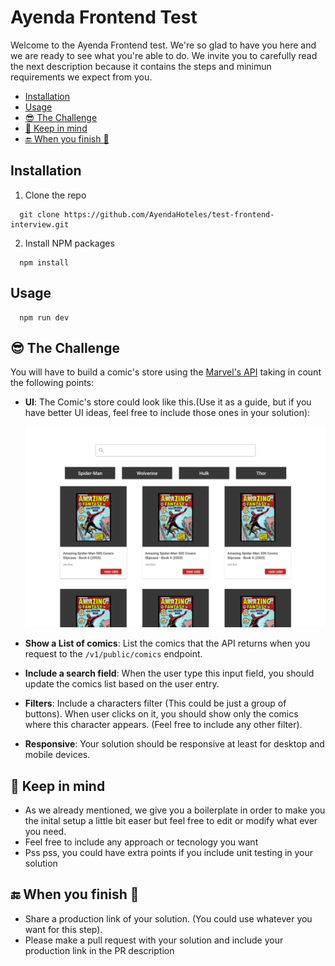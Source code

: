 # Ayenda Frontend Test

Welcome to the Ayenda Frontend test. We're so glad to have you here and we are ready to see what you're able to do. 
We invite you to carefully read the next description because it contains the steps and minimun requirements we expect from you.

  * [Installation](#installation)
  * [Usage](#usage)
  * [😎 The Challenge](#-the-challenge)
  * [👀 Keep in mind](#-keep-in-mind)
  * [🔚 When you finish 🎉](#-when-you-finish-)

## Installation

1. Clone the repo
  ```
    git clone https://github.com/AyendaHoteles/test-frontend-interview.git
  ```
2. Install NPM packages
  ```
    npm install
  ```
  
## Usage

  ```
    npm run dev
  ```

  
## 😎 The Challenge
You will have to build a comic's store using the [Marvel's API](https://developer.marvel.com/docs) taking in count the following points:
  - **UI**: The Comic's store could look like this.(Use it as a guide, but if you have better UI ideas, feel free to include those ones in your solution):

	![Ui Guide](./ui-guide.png)
    
  - **Show a List of comics**: List the comics that the API returns when you request to the `/v1/public/comics` endpoint.
  - **Include a search field**: When the user type this input field, you should update the comics list based on the user entry.
  - **Filters**: Include a characters filter (This could be just a group of buttons). When user clicks on it, you should show only the comics where this character appears. (Feel free to include any other filter).
  - **Responsive**: Your solution should be responsive at least for desktop and mobile devices.

## 👀 Keep in mind
    
- As we already mentioned, we give you a boilerplate in order to make you the inital setup a little bit easer but feel free to edit or modify what ever you need.
- Feel free to include any approach or tecnology you want
- Pss pss, you could have extra points if you include unit testing in your solution 

## 🔚 When you finish 🎉

- Share a production link of your solution. (You could use whatever you want for this step).
- Please make a pull request with your solution and include your production link in the PR description
